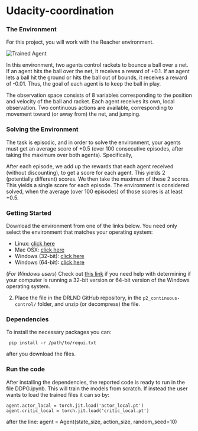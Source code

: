 # Udacity-coordination

[//]: # (Image References)

[image1]: https://video.udacity-data.com/topher/2018/May/5af7955a_tennis/tennis.png "Unity ML-Agents Reacher Environment"

### The Environment
For this project, you will work with the Reacher environment.

![Trained Agent][image1]

In this environment, two agents control rackets to bounce a ball over a net. If an agent hits the ball over the net, it receives a reward of +0.1. If an agent lets a ball hit the ground or hits the ball out of bounds, it receives a reward of -0.01. Thus, the goal of each agent is to keep the ball in play.

The observation space consists of 8 variables corresponding to the position and velocity of the ball and racket. Each agent receives its own, local observation. Two continuous actions are available, corresponding to movement toward (or away from) the net, and jumping.

### Solving the Environment
The task is episodic, and in order to solve the environment, your agents must get an average score of +0.5 (over 100 consecutive episodes, after taking the maximum over both agents). Specifically,

After each episode, we add up the rewards that each agent received (without discounting), to get a score for each agent. This yields 2 (potentially different) scores. We then take the maximum of these 2 scores.
This yields a single score for each episode.
The environment is considered solved, when the average (over 100 episodes) of those scores is at least +0.5.


### Getting Started

Download the environment from one of the links below.  You need only select the environment that matches your operating system:
- Linux: [click here](href="href="https://s3-us-west-1.amazonaws.com/udacity-drlnd/P3/Tennis/Tennis_Linux.zip")
- Mac OSX: [click here](href="href="https://s3-us-west-1.amazonaws.com/udacity-drlnd/P3/Tennis/Tennis.app.zip")
- Windows (32-bit): [click here](href="https://s3-us-west-1.amazonaws.com/udacity-drlnd/P3/Tennis/Tennis_Windows_x86.zip")
- Windows (64-bit): [click here](href="https://s3-us-west-1.amazonaws.com/udacity-drlnd/P3/Tennis/Tennis_Windows_x86_64.zip")
    
(_For Windows users_) Check out [this link](https://support.microsoft.com/en-us/help/827218/how-to-determine-whether-a-computer-is-running-a-32-bit-version-or-64) if you need help with determining if your computer is running a 32-bit version or 64-bit version of the Windows operating system.

2. Place the file in the DRLND GitHub repository, in the `p2_continuous-control/` folder, and unzip (or decompress) the file. 

### Dependencies

To install the necessary packages you can:

     pip install -r /path/to/requi.txt
  
after you download the files.

### Run the code

After installing the dependencies, the reported code is ready to run in the file DDPG.ipynb.
This will train the models from scratch. If instead the user wants to load the trained files it can so by:

    agent.actor_local = torch.jit.load('actor_local.pt')
    agent.critic_local = torch.jit.load('critic_local.pt')
    
after the line:
    agent = Agent(state_size, action_size, random_seed=10)
